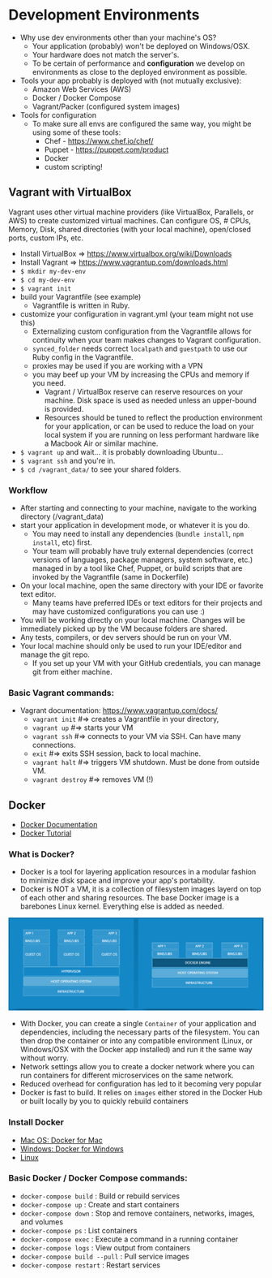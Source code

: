 # Development Environments
* Why use dev environments other than your machine's OS?
    - Your application (probably) won't be deployed on Windows/OSX.
    - Your hardware does not match the server's.
    - To be certain of performance and **configuration** we develop on environments
    as close to the deployed environment as possible.
* Tools your app probably is deployed with (not mutually exclusive):
    - Amazon Web Services (AWS)
    - Docker / Docker Compose
    - Vagrant/Packer (configured system images)
* Tools for configuration
    - To make sure all envs are configured the same way, you might be using some of these tools:
        - Chef - https://www.chef.io/chef/
        - Puppet - https://puppet.com/product
        - Docker
        - custom scripting!

## Vagrant with VirtualBox
Vagrant uses other virtual machine providers (like VirtualBox, Parallels, or AWS) to create customized virtual machines.
Can configure OS, # CPUs, Memory, Disk, shared directories (with your local machine), open/closed ports, custom IPs, etc.
* Install VirtualBox => https://www.virtualbox.org/wiki/Downloads
* Install Vagrant => https://www.vagrantup.com/downloads.html
* `$ mkdir my-dev-env`
* `$ cd my-dev-env`
* `$ vagrant init`
* build your Vagrantfile (see example)
  - Vagrantfile is written in Ruby.
* customize your configuration in vagrant.yml (your team might not use this)
  - Externalizing custom configuration from the Vagrantfile allows for continuity when your team makes changes to Vagrant configuration.
  - `synced_folder` needs correct `localpath` and `guestpath` to use our Ruby config in the Vagrantfile.
  - proxies may be used if you are working with a VPN
  - you may beef up your VM by increasing the CPUs and memory if you need.
    - Vagrant / VirtualBox reserve can reserve resources on your machine. Disk space is used as needed unless an upper-bound is provided.
    - Resources should be tuned to reflect the production environment for your application, or can be used to reduce the load on your local system if you are
    running on less performant hardware like a Macbook Air or similar machine.
* `$ vagrant up` and wait... it is probably downloading Ubuntu...
* `$ vagrant ssh` and you're in.
* `$ cd /vagrant_data/` to see your shared folders.

### Workflow
  * After starting and connecting to your machine, navigate to the working directory (/vagrant_data)
  * start your application in development mode, or whatever it is you do.
    - You may need to install any dependencies (`bundle install`, `npm install`, etc) first.
    - Your team will probably have truly external dependencies (correct versions of languages, package managers, system software, etc.) managed in by a tool like Chef, Puppet, or build scripts that are invoked by the Vagrantfile (same in Dockerfile)
  * On your local machine, open the same directory with your IDE or favorite text editor.
    - Many teams have preferred IDEs or text editors for their projects and may have customized configurations you can use :)
  * You will be working directly on your local machine. Changes will be immediately picked up by the VM because folders are shared.
  * Any tests, compilers, or dev servers should be run on your VM.
  * Your local machine should only be used to run your IDE/editor and manage the git repo.
    - If you set up your VM with your GitHub credentials, you can manage git from either machine.

### Basic Vagrant commands:
  * Vagrant documentation: https://www.vagrantup.com/docs/
    - `vagrant init` #=> creates a Vagrantfile in your directory,
    - `vagrant up` #=> starts your VM
    - `vagrant ssh` #=> connects to your VM via SSH. Can have many connections.
    - `exit` #=> exits SSH session, back to local machine.
    - `vagrant halt` #=> triggers VM shutdown. Must be done from outside VM.
    - `vagrant destroy` #=> removes VM (!)

## Docker
- [Docker Documentation](https://docs.docker.com/)
- [Docker Tutorial](https://docs.docker.com/engine/getstarted/)

### What is Docker?
- Docker is a tool for layering application resources in a modular fashion to minimize disk space and improve your app's portability.
- Docker is NOT a VM, it is a collection of filesystem images layerd on top of each other and sharing resources. The base Docker image is a barebones Linux kernel. Everything else is added as needed.

![Virtual Machine Comparison with Containers](/images/vms_vs_containers.png "Virtual Machines and Containers - Credit: www.docker.com")

- With Docker, you can create a single `Container`  of your application and dependencies, including the necessary parts of the filesystem. You can then drop the container or into any compatible environment (Linux, or Windows/OSX with the Docker app installed) and run it the same way without worry.
- Network settings allow you to create a docker network where you can run containers for different microservices on the same network.
- Reduced overhead for configuration has led to it becoming very popular
- Docker is fast to build. It relies on `images` either stored in the Docker Hub or built locally by you to quickly rebuild containers

### Install Docker
  - [Mac OS: Docker for Mac](https://docs.docker.com/docker-for-mac/install/)
  - [Windows: Docker for Windows](https://docs.docker.com/docker-for-windows/install/)
  - [Linux](https://docs.docker.com/engine/installation/linux/)

### Basic Docker / Docker Compose commands:
  - `docker-compose build`            : Build or rebuild services
  - `docker-compose up`               : Create and start containers
  - `docker-compose down`             : Stop and remove containers, networks, images, and volumes
  - `docker-compose ps`               : List containers
  - `docker-compose exec`             : Execute a command in a running container
  - `docker-compose logs`             : View output from containers
  - `docker-compose build --pull`     : Pull service images
  - `docker-compose restart`          : Restart services
